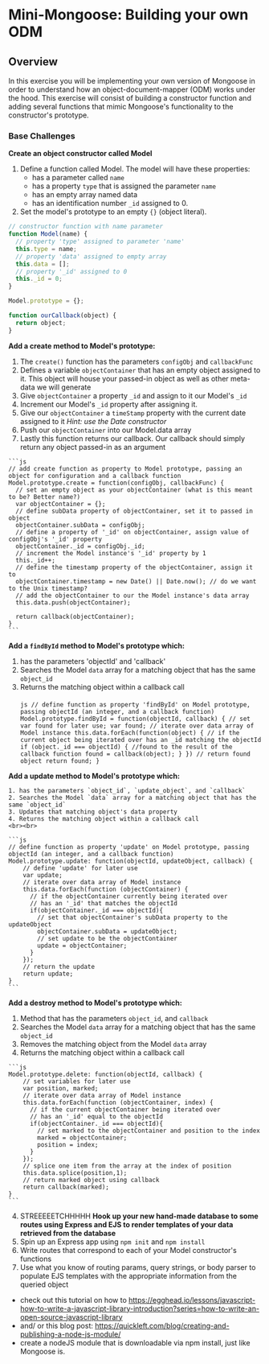 # Mini-Mongoose: Building your own ODM

## Overview

In this exercise you will be implementing your own version of Mongoose in order to understand how an object-document-mapper (ODM) works under the hood. This exercise will consist of building a constructor function and adding several functions that mimic Mongoose's functionality to the constructor's prototype.

### Base Challenges

**Create an object constructor called Model**

  1.  Define a function called Model. The model will have these properties:
      - has a parameter called `name`
      - has a property `type` that is assigned the parameter `name`
      - has an empty array named data
      - has an identification number `_id` assigned to 0.
  2. Set the model's prototype to an empty `{}` (object literal).

   ```js
   // constructor function with name parameter
   function Model(name) {
     // property 'type' assigned to parameter 'name'
     this.type = name;
     // property 'data' assigned to empty array
     this.data = [];
     // property '_id' assigned to 0
     this._id = 0;
   }

   Model.prototype = {};

   function ourCallback(object) {
     return object;
   }
   ```

**Add a create method to Model's prototype:**

  1. The `create()` function has the parameters `configObj` and `callbackFunc`
  2. Defines a variable `objectContainer` that has an empty object assigned to it.  This object will house your passed-in object as well as other meta-data we will generate
  3. Give `objectContainer` a property `_id` and assign to it our Model's `_id`
  4. Increment our Model's `_id` property after assigning it.
  5. Give our `objectContainer` a `timeStamp` property with the current date assigned to it *Hint: use the Date constructor*
  6. Push our `objectContainer` into our Model.data array
  7. Lastly this function returns our callback. Our callback should simply return any object passed-in as an argument

    ```js
    // add create function as property to Model prototype, passing an object for configuration and a callback function
    Model.prototype.create = function(configObj, callbackFunc) {
      // set an empty object as your objectContainer (what is this meant to be? Better name?)
      var objectContainer = {};
      // define subData property of objectContainer, set it to passed in object
      objectContainer.subData = configObj;
      // define a property of '_id' on objectContainer, assign value of configObj's '_id' property
      objectContainer._id = configObj._id;
      // increment the Model instance's '_id' property by 1
      this._id++;
      // define the timestamp property of the objectContainer, assign it to
      objectContainer.timestamp = new Date() || Date.now(); // do we want to the Unix timestamp?
      // add the objectContainer to our the Model instance's data array
      this.data.push(objectContainer);

      return callback(objectContainer);
    }
    ```

**Add a `findById` method to Model's prototype which:**

  1. has the parameters 'objectId' and 'callback'
  2. Searches the Model `data` array for a matching object that has the same `object_id`
  3. Returns the matching object within a callback call
    <br><br>
    ```js
    // define function as property 'findById' on Model prototype, passing objectId (an integer, and a callback function)
    Model.prototype.findById = function(objectId, callback) {
      // set var found for later use;
      var found;
      // iterate over data array of Model instance
      this.data.forEach(function(object) {
        // if the current object being iterated over has an _id matching the objectId
        if (object._id === objectId) {
          //found to the result of the callback function
          found = callback(object);
        }
      })
      // return found object
      return found;
    }
    ```

**Add a update method to Model's prototype which:**

    1. has the parameters `object_id`, `update_object`, and `callback`
    2. Searches the Model `data` array for a matching object that has the same `object_id`
    3. Updates that matching object's data property
    4. Returns the matching object within a callback call
    <br><br>

    ```js
    // define function as property 'update' on Model prototype, passing objectId (an integer, and a callback function)
    Model.prototype.update: function(objectId, updateObject, callback) {
        // define 'update' for later use
        var update;
        // iterate over data array of Model instance
        this.data.forEach(function (objectContainer) {
          // if the objectContainer currently being iterated over
          // has an '_id' that matches the objectId
          if(objectContainer._id === objectId){
            // set that objectContainer's subData property to the updateObject
            objectContainer.subData = updateObject;
            // set update to be the objectContainer
            update = objectContainer;
          }
        });
        // return the update
        return update;
    }
    ```

**Add a destroy method to Model's prototype which:**

  1. Method that has the parameters `object_id`, and `callback`
  2. Searches the Model `data` array for a matching object that has the same `object_id`
  3. Removes the matching object from the Model `data` array
  4. Returns the matching object within a callback call

    ```js
    Model.prototype.delete: function(objectId, callback) {
        // set variables for later use
        var position, marked;
        // iterate over data array of Model instance
        this.data.forEach(function (objectContainer, index) {
          // if the current objectContainer being iterated over
          // has an '_id' equal to the objectId
          if(objectContainer._id === objectId){
            // set marked to the objectContainer and position to the index
            marked = objectContainer;
            position = index;
          }
        });
        // splice one item from the array at the index of position
        this.data.splice(position,1);
        // return marked object using callback
        return callback(marked);
    }
    ```

4. STREEEEETCHHHHH
  **Hook up your new hand-made database to some routes using Express and EJS to render templates of your data retrieved from the database**
  1. Spin up an Express app using `npm init` and `npm install`
  2. Write routes that correspond to each of your Model constructor's functions
  3. Use what you know of routing params, query strings, or body parser to populate EJS templates with the appropriate information from the queried object

  - check out this tutorial on how to https://egghead.io/lessons/javascript-how-to-write-a-javascript-library-introduction?series=how-to-write-an-open-source-javascript-library
  - and/ or this blog post: https://quickleft.com/blog/creating-and-publishing-a-node-js-module/
  - create a nodeJS module that is downloadable via npm install, just like Mongoose is.
